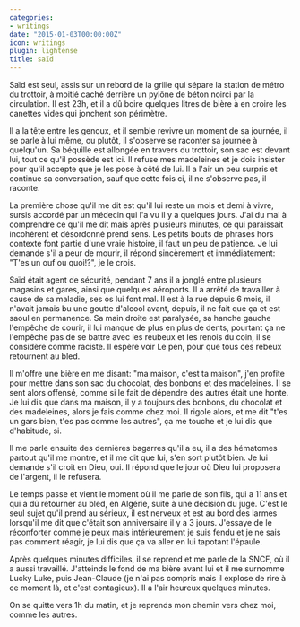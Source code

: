 ```yaml
---
categories:
- writings
date: "2015-01-03T00:00:00Z"
icon: writings
plugin: lightense
title: saïd
---
```


Saïd est seul, assis sur un rebord de la grille qui sépare la station
de métro du trottoir, à moitié caché derrière un pylône de béton
noirci par la circulation.  Il est 23h, et il a dû boire quelques
litres de bière à en croire les canettes vides qui jonchent son
périmètre.

Il a la tête entre les genoux, et il semble revivre un moment de sa
journée, il se parle à lui même, ou plutôt, il s'observe se raconter
sa journée à quelqu'un. Sa béquille est allongée en travers du
trottoir, son sac est devant lui, tout ce qu'il possède est ici. Il
refuse mes madeleines et je dois insister pour qu'il accepte que je
les pose à côté de lui. Il a l'air un peu surpris et continue sa
conversation, sauf que cette fois ci, il ne s'observe pas, il raconte.

La première chose qu'il me dit est qu'il lui reste un mois et demi à
vivre, sursis accordé par un médecin qui l'a vu il y a quelques jours.
J'ai du mal à comprendre ce qu'il me dit mais après plusieurs minutes,
ce qui paraissait incohérent et désordonné prend sens. Les petits
bouts de phrases hors contexte font partie d'une vraie histoire, il
faut un peu de patience. Je lui demande s'il a peur de mourir, il
répond sincèrement et immédiatement: "T'es un ouf ou quoi!?", je le
crois.

Saïd était agent de sécurité, pendant 7 ans il a jonglé entre
plusieurs magasins et gares, ainsi que quelques aéroports. Il a arrêté
de travailler à cause de sa maladie, ses os lui font mal.  Il est à la
rue depuis 6 mois, il n'avait jamais bu une goutte d'alcool avant,
depuis, il ne fait que ça et est saoul en permanence.  Sa main droite
est paralysée, sa hanche gauche l'empêche de courir, il lui manque de
plus en plus de dents, pourtant ça ne l'empêche pas de se battre avec
les reubeux et les renois du coin, il se considère comme raciste. Il
espère voir Le pen, pour que tous ces rebeux retournent au bled.

Il m'offre une bière en me disant: "ma maison, c'est ta maison", j'en
profite pour mettre dans son sac du chocolat, des bonbons et des
madeleines. Il se sent alors offensé, comme si le fait de dépendre des
autres était une honte. Je lui dis que dans ma maison, il y a toujours
des bonbons, du chocolat et des madeleines, alors je fais comme chez
moi. Il rigole alors, et me dit "t'es un gars bien, t'es pas comme les
autres", ça me touche et je lui dis que d'habitude, si.

Il me parle ensuite des dernières bagarres qu'il a eu, il a des
hématomes partout qu'il me montre, et il me dit que lui, s'en sort
plutôt bien. Je lui demande s'il croit en Dieu, oui. Il répond que le
jour où Dieu lui proposera de l'argent, il le refusera.

Le temps passe et vient le moment où il me parle de son fils, qui a 11
ans et qui a dû retourner au bled, en Algérie, suite à une décision du
juge. C'est le seul sujet qu'il prend au sérieux, il est nerveux et
est au bord des larmes lorsqu'il me dit que c'était son anniversaire
il y a 3 jours. J'essaye de le réconforter comme je peux mais
intérieurement je suis fendu et je ne sais pas comment réagir, je lui
dis que ça va aller en lui tapotant l'épaule.

Après quelques minutes difficiles, il se reprend et me parle de la
SNCF, où il a aussi travaillé. J'atteinds le fond de ma bière avant
lui et il me surnomme Lucky Luke, puis Jean-Claude (je n'ai pas
compris mais il explose de rire à ce moment là, et c'est
contagieux). Il a l'air heureux quelques minutes.

On se quitte vers 1h du matin, et je reprends mon chemin vers chez
moi, comme les autres.
